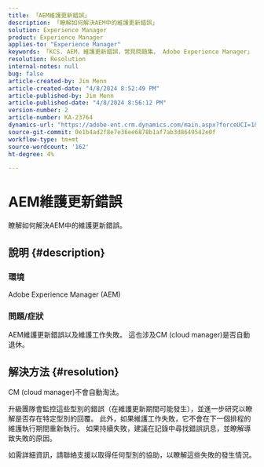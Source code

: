 ```yaml
---
title: 「AEM維護更新錯誤」
description: 「瞭解如何解決AEM中的維護更新錯誤」
solution: Experience Manager
product: Experience Manager
applies-to: "Experience Manager"
keywords: 「KCS. AEM，維護更新錯誤，常見問題集， Adobe Experience Manager」
resolution: Resolution
internal-notes: null
bug: false
article-created-by: Jim Menn
article-created-date: "4/8/2024 8:52:49 PM"
article-published-by: Jim Menn
article-published-date: "4/8/2024 8:56:12 PM"
version-number: 2
article-number: KA-23764
dynamics-url: "https://adobe-ent.crm.dynamics.com/main.aspx?forceUCI=1&pagetype=entityrecord&etn=knowledgearticle&id=c7541cf3-e9f5-ee11-a1fe-6045bd006268"
source-git-commit: 0e1b4ad2f8e7e36ee6878b1af7ab3d8649542e0f
workflow-type: tm+mt
source-wordcount: '162'
ht-degree: 4%

---
```


# AEM維護更新錯誤


瞭解如何解決AEM中的維護更新錯誤。

## 說明 {#description}


### 環境

Adobe Experience Manager (AEM)

### 問題/症狀

AEM維護更新錯誤以及維護工作失敗。 這也涉及CM (cloud manager)是否自動退休。


## 解決方法 {#resolution}


CM (cloud manager)不會自動淘汰。

升級團隊會監控這些型別的錯誤（在維護更新期間可能發生），並進一步研究以瞭解是否存在特定型別的回覆。
此外，如果維護工作失敗，它不會在下一個排程的維護執行期間重新執行。 如果持續失敗，建議在記錄中尋找錯誤訊息，並瞭解導致失敗的原因。

如需詳細資訊，請聯絡支援以取得任何型別的協助，以瞭解這些失敗的發生情況。
